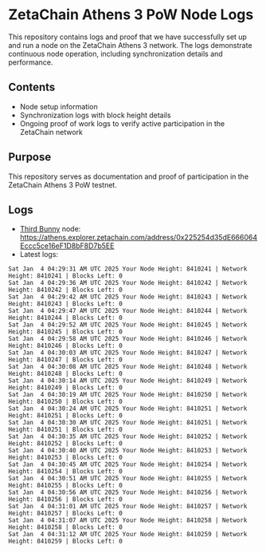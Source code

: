 # ZetaChain Athens 3 PoW Node Logs
This repository contains logs and proof that we have successfully set up and run a node on the ZetaChain Athens 3 network. The logs demonstrate continuous node operation, including synchronization details and performance.

## Contents
- Node setup information
- Synchronization logs with block height details
- Ongoing proof of work logs to verify active participation in the ZetaChain network

## Purpose
This repository serves as documentation and proof of participation in the ZetaChain Athens 3 PoW testnet.

## Logs

- [Third Bunny](https://thirdbunny.xyz/) node: https://athens.explorer.zetachain.com/address/0x225254d35dE666064Eccc5ce16eF1D8bF8D7b5EE
- Latest logs:
```
Sat Jan  4 04:29:31 AM UTC 2025 Your Node Height: 8410241 | Network Height: 8410241 | Blocks Left: 0
Sat Jan  4 04:29:36 AM UTC 2025 Your Node Height: 8410242 | Network Height: 8410242 | Blocks Left: 0
Sat Jan  4 04:29:42 AM UTC 2025 Your Node Height: 8410243 | Network Height: 8410243 | Blocks Left: 0
Sat Jan  4 04:29:47 AM UTC 2025 Your Node Height: 8410244 | Network Height: 8410244 | Blocks Left: 0
Sat Jan  4 04:29:52 AM UTC 2025 Your Node Height: 8410245 | Network Height: 8410245 | Blocks Left: 0
Sat Jan  4 04:29:58 AM UTC 2025 Your Node Height: 8410246 | Network Height: 8410246 | Blocks Left: 0
Sat Jan  4 04:30:03 AM UTC 2025 Your Node Height: 8410247 | Network Height: 8410247 | Blocks Left: 0
Sat Jan  4 04:30:08 AM UTC 2025 Your Node Height: 8410248 | Network Height: 8410248 | Blocks Left: 0
Sat Jan  4 04:30:14 AM UTC 2025 Your Node Height: 8410249 | Network Height: 8410249 | Blocks Left: 0
Sat Jan  4 04:30:19 AM UTC 2025 Your Node Height: 8410250 | Network Height: 8410250 | Blocks Left: 0
Sat Jan  4 04:30:24 AM UTC 2025 Your Node Height: 8410251 | Network Height: 8410251 | Blocks Left: 0
Sat Jan  4 04:30:30 AM UTC 2025 Your Node Height: 8410251 | Network Height: 8410251 | Blocks Left: 0
Sat Jan  4 04:30:35 AM UTC 2025 Your Node Height: 8410252 | Network Height: 8410252 | Blocks Left: 0
Sat Jan  4 04:30:40 AM UTC 2025 Your Node Height: 8410253 | Network Height: 8410253 | Blocks Left: 0
Sat Jan  4 04:30:45 AM UTC 2025 Your Node Height: 8410254 | Network Height: 8410254 | Blocks Left: 0
Sat Jan  4 04:30:51 AM UTC 2025 Your Node Height: 8410255 | Network Height: 8410255 | Blocks Left: 0
Sat Jan  4 04:30:56 AM UTC 2025 Your Node Height: 8410256 | Network Height: 8410256 | Blocks Left: 0
Sat Jan  4 04:31:01 AM UTC 2025 Your Node Height: 8410257 | Network Height: 8410257 | Blocks Left: 0
Sat Jan  4 04:31:07 AM UTC 2025 Your Node Height: 8410258 | Network Height: 8410258 | Blocks Left: 0
Sat Jan  4 04:31:12 AM UTC 2025 Your Node Height: 8410259 | Network Height: 8410259 | Blocks Left: 0
```
